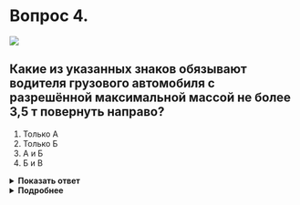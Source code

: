 # Вопрос 4.

![](https://s.drom.ru/i24227/pdd/tickets/2016/1542608784.jpg)

## Какие из указанных знаков обязывают водителя грузового автомобиля с разрешённой максимальной массой не более 3,5 т повернуть направо?

1. Только А
2. Только Б
3. А и Б
4. Б и В

<details>
<summary><b>Показать ответ</b></summary>
Правильный ответ: 2
</details>
<details>
<summary><b>Подробнее</b></summary>
Только требования предписывающего знака «Б» - 4.1.2 «Движение направо» – из обозначенных обязательны для всех транспортных средств и обязывает всех совершать поворот направо. От его действий могут отступать маршрутные транспортные средства: трамвай, троллейбус, автобус.
Действие знака «А» - 5.7.1 «Выезд на дорогу с односторонним движением» разрешает поворот направо, не запрещает пересечение данной дороги любым Т.С и разворот.
Знак «В» – 6.15.2 «Направление движения для грузовых автомобилей» – является рекомендательным для грузовых автомобилей, тракторов, самоходных машин, если на перекрёстке их движение в одном из направлений запрещено.
(«Дорожные знаки»)
</details>